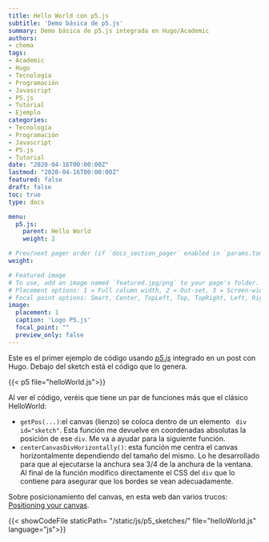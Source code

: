 ```yaml
---
title: Hello World con p5.js
subtitle: 'Demo básica de p5.js'
summary: Demo básica de p5.js integrada en Hugo/Academic
authors:
- chema
tags:
- Academic
- Hugo
- Tecnología
- Programación
- Javascript
- P5.js
- Tutorial
- Ejemplo
categories:
- Tecnología
- Programación
- Javascript
- P5.js
- Tutorial
date: "2020-04-16T00:00:00Z"
lastmod: "2020-04-16T00:00:00Z"
featured: false
draft: false
toc: true
type: docs

menu:
  p5.js:
    parent: Hello World
    weight: 2

# Prev/next pager order (if `docs_section_pager` enabled in `params.toml`)
weight:

# Featured image
# To use, add an image named `featured.jpg/png` to your page's folder.
# Placement options: 1 = Full column width, 2 = Out-set, 3 = Screen-width
# Focal point options: Smart, Center, TopLeft, Top, TopRight, Left, Right, BottomLeft, Bottom, BottomRight
image:
  placement: 1
  caption: 'Logo P5.js'
  focal_point: ""
  preview_only: false
---
```

Este es el primer ejemplo de código usando *[p5.js](https://p5js.org/)* integrado en un post con Hugo. Debajo del sketch está el código que lo genera.


{{< p5 file="helloWorld.js">}}

Al ver el código, veréis que tiene un par de funciones más que el clásico HelloWorld:
* <code>getPos(...)</code>:el canvas (lienzo) se coloca dentro de un elemento <code> div id="sketch"</code>. Esta función me devuelve en coordenadas absolutas la posición de ese <code>div</code>. Me va a ayudar para la siguiente función.
* <code>centerCanvasDivHorizontally()</code>: esta función me centra el canvas horizontalmente dependiendo del tamaño del mismo. Lo he desarrollado para que al ejecutarse la anchura sea 3/4 de la anchura de la ventana. Al final de la función modifico directamente el CSS del <code>div</code> que lo contiene para asegurar que los bordes se vean adecuadamente.

Sobre posicionamiento del canvas, en esta web dan varios trucos: [Positioning your canvas](https://github.com/processing/p5.js/wiki/Positioning-your-canvas).

{{< showCodeFile staticPath= "/static/js/p5_sketches/" file="helloWorld.js" language="js">}}
